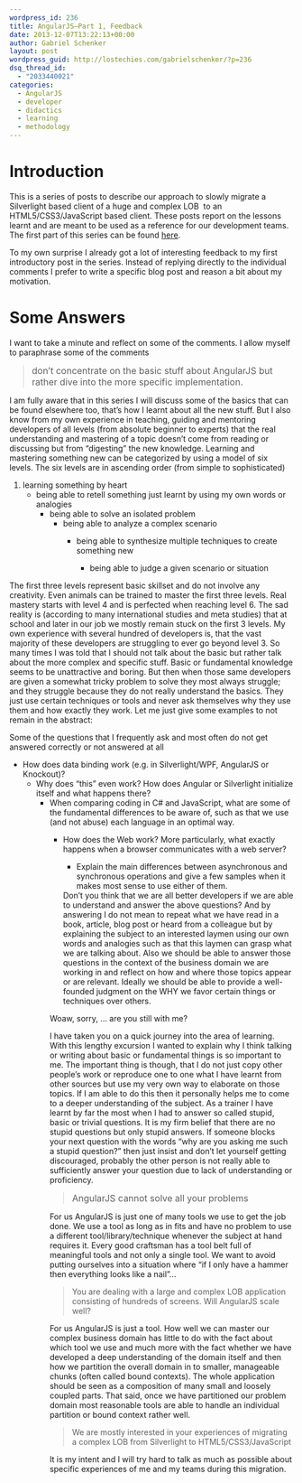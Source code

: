 ```yaml
---
wordpress_id: 236
title: AngularJS–Part 1, Feedback
date: 2013-12-07T13:22:13+00:00
author: Gabriel Schenker
layout: post
wordpress_guid: http://lostechies.com/gabrielschenker/?p=236
dsq_thread_id:
  - "2033440021"
categories:
  - AngularJS
  - developer
  - didactics
  - learning
  - methodology
---
```

# Introduction

This is a series of posts to describe our approach to slowly migrate a Silverlight based client of a huge and complex LOB&nbsp; to an HTML5/CSS3/JavaScript based client. These posts report on the lessons learnt and are meant to be used as a reference for our development teams. The first part of this series can be found [here](https://lostechies.com/gabrielschenker/2013/12/05/angularjspart-1/).

To my own surprise I already got a lot of interesting feedback to my first introductory post in the series. Instead of replying directly to the individual comments I prefer to write a specific blog post and reason a bit about my motivation.

# Some Answers

I want to take a minute and reflect on some of the comments. I allow myself to paraphrase some of the comments

> <font size="3">don’t concentrate on the basic stuff about AngularJS but rather dive into the more specific implementation.</font>

I am fully aware that in this series I will discuss some of the basics that can be found elsewhere too, that’s how I learnt about all the new stuff. But I also know from my own experience in teaching, guiding and mentoring developers of all levels (from absolute beginner to experts) that the real understanding and mastering of a topic doesn’t come from reading or discussing but from “digesting” the new knowledge. Learning and mastering something new can be categorized by using a model of six levels. The six levels are in ascending order (from simple to sophisticated)

  1. learning something by heart 
      * being able to retell something just learnt by using my own words or analogies 
          * being able to solve an isolated problem 
              * being able to analyze a complex scenario 
                  * being able to synthesize multiple techniques to create something new 
                      * being able to judge a given scenario or situation</ol> 
                    The first three levels represent basic skillset and do not involve any creativity. Even animals can be trained to master the first three levels. Real mastery starts with level 4 and is perfected when reaching level 6. The sad reality is (according to many international studies and meta studies) that at school and later in our job we mostly remain stuck on the first 3 levels. My own experience with several hundred of developers is, that the vast majority of these developers are struggling to ever go beyond level 3. So many times I was told that I should not talk about the basic but rather talk about the more complex and specific stuff. Basic or fundamental knowledge seems to be unattractive and boring. But then when those same developers are given a somewhat tricky problem to solve they most always struggle; and they struggle because they do not really understand the basics. They just use certain techniques or tools and never ask themselves why they use them and how exactly they work. Let me just give some examples to not remain in the abstract:
                    
                    Some of the questions that I frequently ask and most often do not get answered correctly or not answered at all
                    
                      * How does data binding work (e.g. in Silverlight/WPF, AngularJS or Knockout)? 
                          * Why does “this” even work? How does Angular or Silverlight initialize itself and what happens there? 
                              * When comparing coding in C# and JavaScript, what are some of the fundamental differences to be aware of, such as that we use (and not abuse) each language in an optimal way. 
                                  * How does the Web work? More particularly, what exactly happens when a browser communicates with a web server? 
                                      * Explain the main differences between asynchronous and synchronous operations and give a few samples when it makes most sense to use either of them. </ul> 
                                    Don’t you think that we are all better developers if we are able to understand and answer the above questions? And by answering I do not mean to repeat what we have read in a book, article, blog post or heard from a colleague but by explaining the subject to an interested laymen using our own words and analogies such as that this laymen can grasp what we are talking about. Also we should be able to answer those questions in the context of the business domain we are working in and reflect on how and where those topics appear or are relevant. Ideally we should be able to provide a well-founded judgment on the WHY we favor certain things or techniques over others.
                                    
                                    Woaw, sorry, … are you still with me? 
                                    
                                    I have taken you on a quick journey into the area of learning. With this lengthy excursion I wanted to explain why I think talking or writing about basic or fundamental things is so important to me. The important thing is though, that I do not just copy other people’s work or reproduce one to one what I have learnt from other sources but use my very own way to elaborate on those topics. If I am able to do this then it personally helps me to come to a deeper understanding of the subject. As a trainer I have learnt by far the most when I had to answer so called stupid, basic or trivial questions. It is my firm belief that there are no stupid questions but only stupid answers. If someone blocks your next question with the words “why are you asking me such a stupid question?” then just insist and don’t let yourself getting discouraged, probably the other person is not really able to sufficiently answer your question due to lack of understanding or proficiency.
                                    
                                    > <font size="3">AngularJS cannot solve all your problems</font>
                                    
                                    For us AngularJS is just one of many tools we use to get the job done. We use a tool as long as in fits and have no problem to use a different tool/library/technique whenever the subject at hand requires it. Every good craftsman has a tool belt full of meaningful tools and not only a single tool. We want to avoid putting ourselves into a situation where “if I only have a hammer then everything looks like a nail”…
                                    
                                    > You are dealing with a large and complex LOB application consisting of hundreds of screens. Will AngularJS scale well?
                                    
                                    For us AngularJS is just a tool. How well we can master our complex business domain has little to do with the fact about which tool we use and much more with the fact whether we have developed a deep understanding of the domain itself and then how we partition the overall domain in to smaller, manageable chunks (often called bound contexts). The whole application should be seen as a composition of many small and loosely coupled parts. That said, once we have partitioned our problem domain most reasonable tools are able to handle an individual partition or bound context rather well.
                                    
                                    > We are mostly interested in your experiences of migrating a complex LOB from Silverlight to HTML5/CSS3/JavaScript
                                    
                                    It is my intent and I will try hard to talk as much as possible about specific experiences of me and my teams during this migration.
